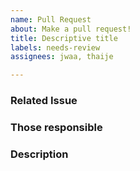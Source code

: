 ```yaml
---
name: Pull Request
about: Make a pull request!
title: Descriptive title
labels: needs-review
assignees: jwaa, thaije

---
```


### Related Issue
<!--- 
Please refer to the Issue(s) this Pull Request addresses. This should be an Issue that is ready for implementation. 
For example: #89-Create-a-pull-request-template
-->

### Those responsible
<!--
Please refer to the people that were responsible for the work that is being merged.
For example: @jwaa, @thaije
-->


### Description
<!-- 
A brief description of what was done to implement the issue. 
For example: "Added method to the WorldBuild that easily creates walls and doors to shape a room."
-->
